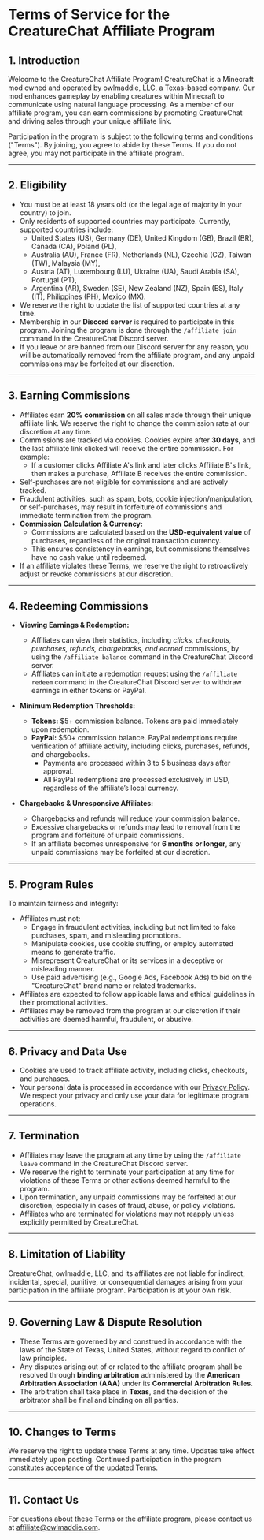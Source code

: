 # Terms of Service for the CreatureChat Affiliate Program

## 1. Introduction
Welcome to the CreatureChat Affiliate Program! CreatureChat is a Minecraft mod owned and operated
by owlmaddie, LLC, a Texas-based company. Our mod enhances gameplay by enabling creatures within
Minecraft to communicate using natural language processing. As a member of our affiliate program,
you can earn commissions by promoting CreatureChat and driving sales through your unique affiliate
link.

Participation in the program is subject to the following terms and conditions ("Terms"). By
joining, you agree to abide by these Terms. If you do not agree, you may not participate in
the affiliate program.

---

## 2. Eligibility
- You must be at least 18 years old (or the legal age of majority in your country) to join.
- Only residents of supported countries may participate. Currently, supported countries include:
  - United States (US), Germany (DE), United Kingdom (GB), Brazil (BR), Canada (CA), Poland (PL),
  - Australia (AU), France (FR), Netherlands (NL), Czechia (CZ), Taiwan (TW), Malaysia (MY),
  - Austria (AT), Luxembourg (LU), Ukraine (UA), Saudi Arabia (SA), Portugal (PT),
  - Argentina (AR), Sweden (SE), New Zealand (NZ), Spain (ES), Italy (IT), Philippines (PH), Mexico (MX).
- We reserve the right to update the list of supported countries at any time.
- Membership in our **Discord server** is required to participate in this program. Joining the program is done through the `/affiliate join` command in the CreatureChat Discord server.
- If you leave or are banned from our Discord server for any reason, you will be automatically removed from the affiliate program, and any unpaid commissions may be forfeited at our discretion.

---

## 3. Earning Commissions
- Affiliates earn **20% commission** on all sales made through their unique affiliate link. We reserve the right to change the commission rate at our discretion at any time.
- Commissions are tracked via cookies. Cookies expire after **30 days**, and the last affiliate link clicked will receive the entire commission. For example:
  - If a customer clicks Affiliate A's link and later clicks Affiliate B's link, then makes a purchase, Affiliate B receives the entire commission.
- Self-purchases are not eligible for commissions and are actively tracked.
- Fraudulent activities, such as spam, bots, cookie injection/manipulation, or self-purchases, may result in forfeiture of commissions and immediate termination from the program.
- **Commission Calculation & Currency:**
  - Commissions are calculated based on the **USD-equivalent value** of purchases, regardless of the original transaction currency.
  - This ensures consistency in earnings, but commissions themselves have no cash value until redeemed.
- If an affiliate violates these Terms, we reserve the right to retroactively adjust or revoke commissions at our discretion.

---

## 4. Redeeming Commissions
- **Viewing Earnings & Redemption:**
  - Affiliates can view their statistics, including *clicks, checkouts, purchases, refunds, chargebacks, and earned* commissions, by using the `/affiliate balance` command in the CreatureChat Discord server.
  - Affiliates can initiate a redemption request using the `/affiliate redeem` command in the CreatureChat Discord server to withdraw earnings in either tokens or PayPal.

- **Minimum Redemption Thresholds:**
  - **Tokens:** $5+ commission balance. Tokens are paid immediately upon redemption.
  - **PayPal:** $50+ commission balance. PayPal redemptions require verification of affiliate activity, including clicks, purchases, refunds, and chargebacks.
    - Payments are processed within 3 to 5 business days after approval.
    - All PayPal redemptions are processed exclusively in USD, regardless of the affiliate’s local currency.

- **Chargebacks & Unresponsive Affiliates:**
  - Chargebacks and refunds will reduce your commission balance.
  - Excessive chargebacks or refunds may lead to removal from the program and forfeiture of unpaid commissions.
  - If an affiliate becomes unresponsive for **6 months or longer**, any unpaid commissions may be forfeited at our discretion.

---

## 5. Program Rules
To maintain fairness and integrity:
- Affiliates must not:
  - Engage in fraudulent activities, including but not limited to fake purchases, spam, and misleading promotions.
  - Manipulate cookies, use cookie stuffing, or employ automated means to generate traffic.
  - Misrepresent CreatureChat or its services in a deceptive or misleading manner.
  - Use paid advertising (e.g., Google Ads, Facebook Ads) to bid on the "CreatureChat" brand name or related trademarks.
- Affiliates are expected to follow applicable laws and ethical guidelines in their promotional activities.
- Affiliates may be removed from the program at our discretion if their activities are deemed harmful, fraudulent, or abusive.

---

## 6. Privacy and Data Use
- Cookies are used to track affiliate activity, including clicks, checkouts, and purchases.
- Your personal data is processed in accordance with our [Privacy Policy](PRIVACY.md). We respect your privacy and only use your data for legitimate program operations.

---

## 7. Termination
- Affiliates may leave the program at any time by using the `/affiliate leave` command in the CreatureChat Discord server.
- We reserve the right to terminate your participation at any time for violations of these Terms or other actions deemed harmful to the program.
- Upon termination, any unpaid commissions may be forfeited at our discretion, especially in cases of fraud, abuse, or policy violations.
- Affiliates who are terminated for violations may not reapply unless explicitly permitted by CreatureChat.

---

## 8. Limitation of Liability
CreatureChat, owlmaddie, LLC, and its affiliates are not liable for indirect, incidental, special, punitive, or consequential damages
arising from your participation in the affiliate program. Participation is at your own risk.

---

## 9. Governing Law & Dispute Resolution
- These Terms are governed by and construed in accordance with the laws of the State of Texas, United States, without regard to conflict of law principles.
- Any disputes arising out of or related to the affiliate program shall be resolved through **binding arbitration** administered by the **American Arbitration Association (AAA)** under its **Commercial Arbitration Rules**.
- The arbitration shall take place in **Texas**, and the decision of the arbitrator shall be final and binding on all parties.

---

## 10. Changes to Terms
We reserve the right to update these Terms at any time. Updates take effect immediately upon posting. Continued participation in the program constitutes acceptance of the updated Terms.

---

## 11. Contact Us
For questions about these Terms or the affiliate program, please contact us at [affiliate@owlmaddie.com](mailto:affiliate@owlmaddie.com).

